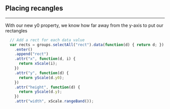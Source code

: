 ## Placing recangles

***

With our new y0 property, we know how far away from the y-axis to put our rectangles

```javascript
  // Add a rect for each data value
  var rects = groups.selectAll("rect").data(function(d) { return d; })
    .enter()
    .append("rect")
    .attr("x", function(d, i) {
      return xScale(i);
    })
    .attr("y", function(d) {
      return yScale(d.y0);
    })
    .attr("height", function(d) {
      return yScale(d.y);
    })
    .attr("width", xScale.rangeBand());
```
